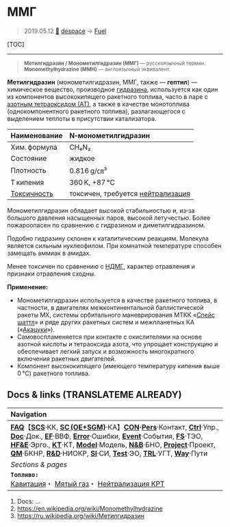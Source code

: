 # ММГ
> 2019.05.12 [🚀](../index/index.md) [despace](index.md) → [Fuel](fuel.md)

[TOC]

---

> <small>**Метилгидразин / Монометилгидразин (ММГ)** — русскоязычный термин. **Monomethylhydrazine (MMH)** — англоязычный эквивалент.</small>

**Метилгидразин** (монометилгидразин, ММГ, также — **гептил**) — химическое вещество, производное [гидразина](hydrazine.md), используется как один из компонентов высококипящего ракетного топлива, часто в паре с [азотным тетраоксидом (АТ)](nto_plus.md), а также в качестве монотоплива (однокомпонентного ракетного топлива), разлагающегося с выделением теплоты в присутствии катализатора.

|Наименование|N‑монометилгидразин|
|:--|:--|
|Хим. формула|CH₆N₂|
|Состояние|жидкое|
|Плотность|0.816 g/㎝³|
|T кипения|360 К, +87 ℃|
|[Токсичность](nfpa_704.md)|токсичен, требуется [нейтрализация](нейтрализация_крт.md)|

Монометилгидразин обладает высокой стабильностью и, из‑за большого давления насыщенных паров, высокой летучестью. Более пожароопасен по сравнению с гидразином и диметилгидразином.

Подобно гидразину склонен к каталитическим реакциям. Молекула является сильным нуклеофилом. При комнатной температуре способен замещать аммиак в амидах.

Менее токсичен по сравнению с [НДМГ](udmh.md), характер отравления и признаки отравления сходны.

**Применение:**

   - Монометилгидразин используется в качестве ракетного топлива, в частности, в двигателях межконтинентальной баллистической ракеты MX, системы орбитального маневрирования МТКК «[Спейс шаттл](shuttle.md)» и ряде других ракетных систем и межпланетных КА («[Акацуки](akatsuki.md)»).
   - Самовоспламеняется при контакте с окислителями на основе азотной кислоты и тетраоксида азота, что упрощает конструкцию и обеспечивает легкий запуск и возможность многократного включения ракетных двигателей.
   - Компонент высококипящего (имеющего температуру кипения выше 0 ℃) ракетного топлива.



## Docs & links (TRANSLATEME ALREADY)
|Navigation|
|:--|
|**[FAQ](faq.md)**【**[SCS](scs.md)**·КК, **[SC (OE+SGM)](sc.md)**·КА】**[CON](contact.md)·[Pers](person.md)**·Контакт, **[Ctrl](control.md)**·Упр., **[Doc](doc.md)**·Док., **[EF](ef.md)**·ВВФ, **[Error](error.md)**·Ошибки, **[Event](event.md)**·События, **[FS](fs.md)**·ТЭО, **[HF&E](hfe.md)**·Эрго., **[KT](kt.md)**·КТ, **[Model](model.md)**·Модель, **[N&B](nnb.md)**·БНО, **[Project](project.md)**·Проект, **[QM](qm.md)**·БКНР, **[R&D](rnd.md)**·НИОКР, **[SI](si.md)**·СИ, **[Test](test.md)**·ЭО, **[TRL](trl.md)**·УГТ, **[Way](way.md)**·Пути|
|*Sections & pages*|
|**`Топливо:`**<br> [Кавитация](cavitation.md)・ [Мятый газ](exhsteam.md)・ [Нейтрализация КРТ](нейтрализация_крт.md)|

   1. Docs: …
   1. <https://en.wikipedia.org/wiki/Monomethylhydrazine>
   1. <https://ru.wikipedia.org/wiki/Метилгидразин>

